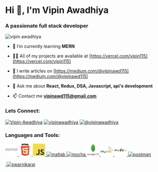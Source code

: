 
<h1 align="left">Hi 👋, I'm Vipin Awadhiya</h1>
<h3 align="left">A passionate full stack developer</h3>

<p align="left"> <img src="https://komarev.com/ghpvc/?username=Vipin115&label=Profile%20views&color=0e75b6&style=flat" alt="vipin awadhiya" /> </p>



- 🌱 I’m currently learning **MERN**

- 👨‍💻 All of my projects are available at [https://vercel.com/vipin115](https://vercel.com/vipin115)

- 📝 I write articles on [https://medium.com/@vipinawd115](https://medium.com/@vipinawd115)

- 💬 Ask me about **React, Redux, DSA, Javascript, api's development**

- 📫 Contact me **vipinawd115@gmail.com**


<h3 align="left">Lets Connect:</h3>
<p align="left">
<a href="https://github.com/Vipin115" target="blank"><img align="center" src="https://raw.githubusercontent.com/rahuldkjain/github-profile-readme-generator/master/src/images/icons/Social/linked-in-alt.svg" alt="Vipin-Awadhiya" height="30" width="40" /></a>
<a href="https://instagram.com/vipin_avadhiya115" target="blank"><img align="center" src="https://raw.githubusercontent.com/rahuldkjain/github-profile-readme-generator/master/src/images/icons/Social/instagram.svg" alt="vipinawadhiya" height="30" width="40" /></a>
<a href="https://medium.com/@vipinawd115" target="blank"><img align="center" src="https://raw.githubusercontent.com/rahuldkjain/github-profile-readme-generator/master/src/images/icons/Social/medium.svg" alt="@vipinawadhiya" height="30" width="40" /></a>

<h3 align="left">Languages and Tools:</h3>
<p align="left"> </a> <a href="https://expressjs.com" target="_blank" rel="noreferrer"> <img src="https://raw.githubusercontent.com/devicons/devicon/master/icons/express/express-original-wordmark.svg" alt="express" width="40" height="40"/> </a> <a href="https://www.w3.org/html/" target="_blank" rel="noreferrer"> <img src="https://raw.githubusercontent.com/devicons/devicon/master/icons/html5/html5-original-wordmark.svg" alt="html5" width="40" height="40"/> </a> <a href="https://developer.mozilla.org/en-US/docs/Web/JavaScript" target="_blank" rel="noreferrer"> <img src="https://raw.githubusercontent.com/devicons/devicon/master/icons/javascript/javascript-original.svg" alt="javascript" width="40" height="40"/> </a> <a href="https://www.mathworks.com/" target="_blank" rel="noreferrer"> <img src="https://upload.wikimedia.org/wikipedia/commons/2/21/Matlab_Logo.png" alt="matlab" width="40" height="40"/> </a> <a href="https://mochajs.org" target="_blank" rel="noreferrer"> <img src="https://www.vectorlogo.zone/logos/mochajs/mochajs-icon.svg" alt="mocha" width="40" height="40"/> </a> <a href="https://www.mongodb.com/" target="_blank" rel="noreferrer"> <img src="https://raw.githubusercontent.com/devicons/devicon/master/icons/mongodb/mongodb-original-wordmark.svg" alt="mongodb" width="40" height="40"/> </a> <a href="https://www.mysql.com/" target="_blank" rel="noreferrer"> <img src="https://raw.githubusercontent.com/devicons/devicon/master/icons/mysql/mysql-original-wordmark.svg" alt="mysql" width="40" height="40"/> </a> <a href="https://nodejs.org" target="_blank" rel="noreferrer"> <img src="https://raw.githubusercontent.com/devicons/devicon/master/icons/nodejs/nodejs-original-wordmark.svg" alt="nodejs" width="40" height="40"/> </a> <a href="https://postman.com" target="_blank" rel="noreferrer"> <img src="https://www.vectorlogo.zone/logos/getpostman/getpostman-icon.svg" alt="postman" width="40" height="40"/>  </p>

<p>&nbsp;<img align="center" src="https://github-readme-stats.vercel.app/api?username=Vipin115&show_icons=true&locale=en&theme=dracula" alt="swarnikaraj" /></p>
